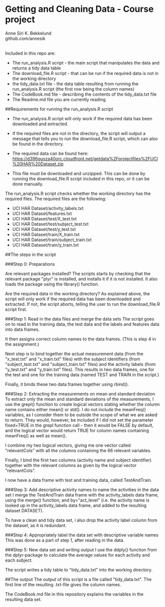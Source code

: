 Getting and Cleaning Data - Course project
============================================
Anne Siri K. Bekkelund<br>
github.com/annesik<br><br>

Included in this repo are:
* The run_analysis.R script - the main script that manipulates the data and returns a tidy data table
* The download_file.R script - that can be run if the required data is not in the working directory
* the tidy_data.txt file - the data table resulting from running the run_analysis.R script (the first row being the column names)
* The CodeBook.md file - describing the contents of the tidy_data.txt file
* The Readme.md file you are currently reading


##Requirements for running the run_analysis.R script

* The run_analysis.R script will only work if the required data has been downloaded and extracted.

* If the required files are not in the directory, the script will output a message that tells you to run the download_file.R script, which can also be found in the directory.

* The required data can be found here:
https://d396qusza40orc.cloudfront.net/getdata%2Fprojectfiles%2FUCI%20HAR%20Dataset.zip

* This file must be downloaded and unzipped. This can be done by running the download_file.R script included in this repo, or it can be done manually.

The run_analysis.R script checks whether the working directory has the required files. The required files are the following:

- UCI HAR Dataset/activity_labels.txt
- UCI HAR Dataset/features.txt
- UCI HAR Dataset/test/X_test.txt
- UCI HAR Dataset/test/subject_test.txt
- UCI HAR Dataset/test/y_test.txt
- UCI HAR Dataset/train/X_train.txt
- UCI HAR Dataset/train/subject_train.txt
- UCI HAR Dataset/train/y_train.txt

##The steps in the script

###Step 0: Preparations

Are relevant packages installed?
The scripts starts by checking that the relevant package "plyr" is installed, and installs it if it is not installed. It also loads the package using the library() function.

Are the required data in the working directory?
As explained above, the script will only work if the required data has been downloaded and extracted. If not, the script aborts, telling the user to run the download_file.R script first.

###Step 1: Read in the data files and merge the data sets
The script goes on to read in the training data, the test data and the labels and features data into data frames.

It then assigns correct column names to the data frames. (This is step 4 in the assignment.)

Next step is to bind together the actual measurement data (from the "x_test.txt" and "x_train.txt" files) with the subject identifiers (from "subject_test.txt" and "subject_train.txt" files) and the activity labels (from "y_test.txt" and "y_train.txt" files). This results in two data frames, one for the test and one for the training data (named TEST and TRAIN in the script.)

Finally, it binds these two data frames together using rbind().

###Step 2: Extracting the measurements on mean and standard deviation
To extract only the mean and standard deviations of the measurements, I use the grepl() function to create logical vectors stating whether the column name contains either mean() or std(). I do not include the meanFreq() variables, as I consider them to be outside the scope of what we are asked to return. They would, however, be included if I did not set the parameter fixed=TRUE in the grepl function call - then it would be FALSE by default, and the logical vector would return TRUE for column names containing meanFreq() as well as mean(). 

I combine my two logical vectors, giving me one vector called "relevantCols" with all the columns containing the 66 relevant variables.

Finally, I bind the first two columns (activity name and subject identifier) together with the relevant columns as given by the logical vector "relevantCols".

I now have a data frame with test and training data, called TestAndTrain.

###Step 3: Add descriptive activity names to name the activities in the data set
I merge the TestAndTrain data frame with the activity_labels data frame, using the merge() function, and by="act_level" (i.e. the activity name is looked up in the activity_labels data frame, and added to the resulting dataset DATASET).

To have a clean and tidy data set, i also drop the activity label column from the dataset, as it is redundant.

###Step 4: Appropriately label the data set with descriptive variable names
This was done as a part of step 1, after reading in the data.

###Step 5: New data set and writing output
I use the ddply() function from the dplyr-package to calculate the average values for each activity and each subject.

The script writes a tidy table to "tidy_data.txt" into the working directory.

##The output
The output of this script is a file called "tidy_data.txt". The first line of the resulting .txt-file gives the column names.

The CodeBook.md file in this repository explains the variables in the resulting data set.